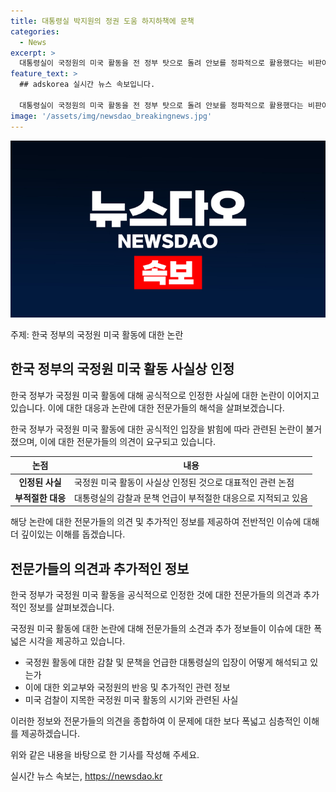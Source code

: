 ```yaml
---
title: 대통령실 박지원의 정권 도움 하지하책에 문책
categories:
  - News
excerpt: >
  대통령실이 국정원의 미국 활동을 전 정부 탓으로 돌려 안보를 정파적으로 활용했다는 비판이 불거졌다. 문재인 정부가 국정원 활동을 공식 인정하면서 대통령실이 감찰과 문책을 언급해 논란이 확산되고 있다. 또한, 국제관계 전문가들은 국정원의 정보원 관리는 통상적인 활동으로, 대응이 부적절하다는 지적도 제기되고 있다. 현 정부 뿐 아니라 박근혜 정부와 윤석열 정부와의 활동 시기가 겹쳤으며, 박 의원은 대통령실의 대응이 국익에 도움이 되지 않는다고 지적했다.
feature_text: >
  ## adskorea 실시간 뉴스 속보입니다.

  대통령실이 국정원의 미국 활동을 전 정부 탓으로 돌려 안보를 정파적으로 활용했다는 비판이 불거졌다. 문재인 정부가 국정원 활동을 공식 인정하면서 대통령실이 감찰과 문책을 언급해 논란이 확산되고 있다. 또한, 국제관계 전문가들은 국정원의 정보원 관리는 통상적인 활동으로, 대응이 부적절하다는 지적도 제기되고 있다. 현 정부 뿐 아니라 박근혜 정부와 윤석열 정부와의 활동 시기가 겹쳤으며, 박 의원은 대통령실의 대응이 국익에 도움이 되지 않는다고 지적했다.
image: '/assets/img/newsdao_breakingnews.jpg'
---
```


<p><img src="/assets/img/newsdao_breakingnews.jpg" alt="adskorea 속보" /></p>

<p>주제: 한국 정부의 국정원 미국 활동에 대한 논란</p>

<h2 data-ke-size="size26">한국 정부의 국정원 미국 활동 사실상 인정</h2>

<p>한국 정부가 국정원 미국 활동에 대해 공식적으로 인정한 사실에 대한 논란이 이어지고 있습니다. 이에 대한 대응과 논란에 대한 전문가들의 해석을 살펴보겠습니다.</p>

<p data-ke-size="size16">한국 정부가 국정원 미국 활동에 대한 공식적인 입장을 밝힘에 따라 관련된 논란이 불거졌으며, 이에 대한 전문가들의 의견이 요구되고 있습니다.</p>

<table>
    <thead>
        <tr>
            <th>논점</th>
            <th>내용</th>
        </tr>
    </thead>
    <tbody>
        <tr>
            <td style="text-align: center; height: 17px;"><b>인정된 사실</b></td>
            <td>국정원 미국 활동이 사실상 인정된 것으로 대표적인 관련 논점</td>
        </tr>
        <tr>
            <td style="text-align: center; height: 17px;"><b>부적절한 대응</b></td>
            <td>대통령실의 감찰과 문책 언급이 부적절한 대응으로 지적되고 있음</td>
        </tr>
    </tbody>
</table>

<p>해당 논란에 대한 전문가들의 의견 및 추가적인 정보를 제공하여 전반적인 이슈에 대해 더 깊이있는 이해를 돕겠습니다.</p>

<h2 data-ke-size="size26">전문가들의 의견과 추가적인 정보</h2>

<p>한국 정부가 국정원 미국 활동을 공식적으로 인정한 것에 대한 전문가들의 의견과 추가적인 정보를 살펴보겠습니다.</p>

<p data-ke-size="size16">국정원 미국 활동에 대한 논란에 대해 전문가들의 소견과 추가 정보들이 이슈에 대한 폭넓은 시각을 제공하고 있습니다.</p>

<ul>
    <li>국정원 활동에 대한 감찰 및 문책을 언급한 대통령실의 입장이 어떻게 해석되고 있는가</li>
    <li>이에 대한 외교부와 국정원의 반응 및 추가적인 관련 정보</li>
    <li>미국 검찰이 지목한 국정원 미국 활동의 시기와 관련된 사실</li>
</ul>

<p>이러한 정보와 전문가들의 의견을 종합하여 이 문제에 대한 보다 폭넓고 심층적인 이해를 제공하겠습니다.</p>

<p>위와 같은 내용을 바탕으로 한 기사를 작성해 주세요.</p>
실시간 뉴스 속보는, <a href="https://newsdao.kr" rel="dofollow">https://newsdao.kr</a>


